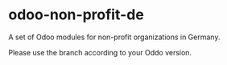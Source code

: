 # odoo-non-profit-de

A set of Odoo modules for non-profit organizations in Germany.

Please use the branch according to your Oddo version.
